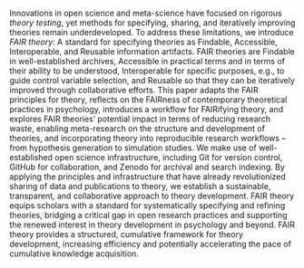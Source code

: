 Innovations in open science and meta-science have focused on rigorous *theory testing*,
yet methods for specifying, sharing, and iteratively improving theories remain underdeveloped.
To address these limitations, we introduce *FAIR theory*:
A standard for specifying theories as Findable, Accessible, Interoperable, and Reusable information artifacts.
FAIR theories are Findable in well-established archives,
Accessible in practical terms and in terms of their ability to be understood,
Interoperable for specific purposes, e.g., to guide control variable selection,
and
Reusable so that they can be iteratively improved through collaborative efforts.
This paper adapts the FAIR principles for theory,
reflects on the FAIRness of contemporary theoretical practices in psychology,
introduces a workflow for FAIRifying theory,
and explores FAIR theories’ potential impact in terms of reducing research waste,
enabling meta-research on the structure and development of theories,
and incorporating theory into reproducible research workflows – from hypothesis generation to simulation studies.
We make use of well-established open science infrastructure, including
Git for version control, GitHub for collaboration, and Zenodo for archival and search indexing.
By applying the principles and infrastructure that have already revolutionized sharing of data and publications to theory, 
we establish a sustainable, transparent, and collaborative approach to theory development.
FAIR theory equips scholars with a standard for systematically specifying and refining theories, bridging a critical gap in open research practices and supporting the renewed interest in theory development in psychology and beyond.
FAIR theory provides a structured, cumulative framework for theory development, increasing efficiency and potentially accelerating the pace of cumulative knowledge acquisition.